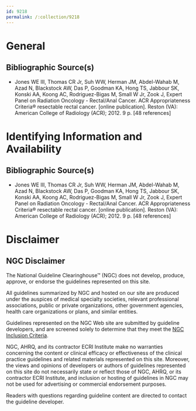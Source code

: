 ```yaml
---
id: 9218
permalink: /:collection/9218
---
```


# General

## Bibliographic Source(s)

- Jones WE III, Thomas CR Jr, Suh WW, Herman JM, Abdel-Wahab M, Azad N, Blackstock AW, Das P, Goodman KA, Hong TS, Jabbour SK, Konski AA, Koong AC, Rodriguez-Bigas M, Small W Jr, Zook J, Expert Panel on Radiation Oncology - Rectal/Anal Cancer. ACR Appropriateness Criteria® resectable rectal cancer. [online publication]. Reston (VA): American College of Radiology (ACR); 2012. 9 p. [48 references]

# Identifying Information and Availability

## Bibliographic Source(s)

- Jones WE III, Thomas CR Jr, Suh WW, Herman JM, Abdel-Wahab M, Azad N, Blackstock AW, Das P, Goodman KA, Hong TS, Jabbour SK, Konski AA, Koong AC, Rodriguez-Bigas M, Small W Jr, Zook J, Expert Panel on Radiation Oncology - Rectal/Anal Cancer. ACR Appropriateness Criteria® resectable rectal cancer. [online publication]. Reston (VA): American College of Radiology (ACR); 2012. 9 p. [48 references]

# Disclaimer

## NGC Disclaimer

The National Guideline Clearinghouse™ (NGC) does not develop, produce, approve, or endorse the guidelines represented on this site.

All guidelines summarized by NGC and hosted on our site are produced under the auspices of medical specialty societies, relevant professional associations, public or private organizations, other government agencies, health care organizations or plans, and similar entities.

Guidelines represented on the NGC Web site are submitted by guideline developers, and are screened solely to determine that they meet the [NGC Inclusion Criteria](/help-and-about/summaries/inclusion-criteria).

NGC, AHRQ, and its contractor ECRI Institute make no warranties concerning the content or clinical efficacy or effectiveness of the clinical practice guidelines and related materials represented on this site. Moreover, the views and opinions of developers or authors of guidelines represented on this site do not necessarily state or reflect those of NGC, AHRQ, or its contractor ECRI Institute, and inclusion or hosting of guidelines in NGC may not be used for advertising or commercial endorsement purposes.

Readers with questions regarding guideline content are directed to contact the guideline developer.

